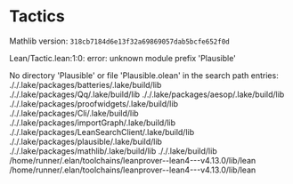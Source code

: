 # Tactics

Mathlib version: `318cb7184d6e13f32a69869057dab5bcfe652f0d`

Lean/Tactic.lean:1:0: error: unknown module prefix 'Plausible'

No directory 'Plausible' or file 'Plausible.olean' in the search path entries:
././.lake/packages/batteries/.lake/build/lib
././.lake/packages/Qq/.lake/build/lib
././.lake/packages/aesop/.lake/build/lib
././.lake/packages/proofwidgets/.lake/build/lib
././.lake/packages/Cli/.lake/build/lib
././.lake/packages/importGraph/.lake/build/lib
././.lake/packages/LeanSearchClient/.lake/build/lib
././.lake/packages/plausible/.lake/build/lib
././.lake/packages/mathlib/.lake/build/lib
././.lake/build/lib
/home/runner/.elan/toolchains/leanprover--lean4---v4.13.0/lib/lean
/home/runner/.elan/toolchains/leanprover--lean4---v4.13.0/lib/lean
